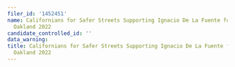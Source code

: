 ```yaml
---
filer_id: '1452451'
name: Californians for Safer Streets Supporting Ignacio De La Fuente for Mayor of
  Oakland 2022
candidate_controlled_id: ''
data_warning:
title: Californians for Safer Streets Supporting Ignacio De La Fuente for Mayor of
  Oakland 2022
---
```

